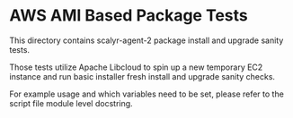 # AWS AMI Based Package Tests

This directory contains scalyr-agent-2 package install and upgrade sanity
tests.

Those tests utilize Apache Libcloud to spin up a new temporary EC2 instance
and run basic installer fresh install and upgrade sanity checks.

For example usage and which variables need to be set, please refer to the
script file module level docstring.
